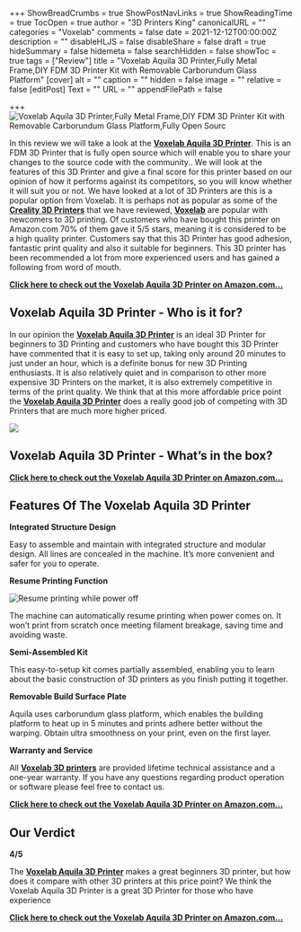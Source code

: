 +++
ShowBreadCrumbs = true
ShowPostNavLinks = true
ShowReadingTime = true
TocOpen = true
author = "3D Printers King"
canonicalURL = ""
categories = "Voxelab"
comments = false
date = 2021-12-12T00:00:00Z
description = ""
disableHLJS = false
disableShare = false
draft = true
hideSummary = false
hidemeta = false
searchHidden = false
showToc = true
tags = ["Review"]
title = "Voxelab Aquila 3D Printer,Fully Metal Frame,DIY FDM 3D Printer Kit with Removable Carborundum Glass Platform"
[cover]
alt = ""
caption = ""
hidden = false
image = ""
relative = false
[editPost]
Text = ""
URL = ""
appendFilePath = false

+++
![Voxelab Aquila 3D Printer,Fully Metal Frame,DIY FDM 3D Printer Kit with Removable Carborundum Glass Platform,Fully Open Sourc](https://images-na.ssl-images-amazon.com/images/I/51wBPkGcqPS._AC_UL604_SR604,400_.jpg)

In this review we will take a look at the [**Voxelab Aquila 3D Printer**](#).  This is an FDM 3D Printer that is fully open source which will enable you to share your changes to the source code with the community..  We will look at the features of this 3D Printer and give a final score for this printer based on our opinion of how it performs against its competitors, so you will know whether it will suit you or not.  We have looked at a lot of 3D Printers are this is a popular option from Voxelab.  It is perhaps not as popular as some of the [**Creality 3D Printers**](#) that we have reviewed, [**Voxelab**](#) are popular with newcomers to 3D printing.  Of customers who have bought this printer on Amazon.com 70% of them gave it 5/5 stars, meaning it is considered to be a high quality printer.  Customers say that this 3D Printer has good adhesion, fantastic print quality and also it suitable for beginners.  This 3D printer has been recommended a lot from more experienced users and has gained a following from word of mouth.

[**Click here to check out the Voxelab Aquila 3D Printer on Amazon.com…**](#)

## Voxelab Aquila 3D Printer - Who is it for?

In our opinion the [**Voxelab Aquila 3D Printer**](#) is an ideal 3D Printer for beginners to 3D Printing and customers who have bought this 3D Printer have commented that it is easy to set up, taking only around 20 minutes to just under an hour, which is a definite bonus for new 3D Printing enthusiasts.  It is also relatively quiet and in comparison to other more expensive 3D Printers on the market, it is also extremely competitive in terms of the print quality.  We think that at this more affordable price point the [**Voxelab Aquila 3D Printer**](#) does a really good job of competing with 3D Printers that are much more higher priced.

![](/uploads/e0f0a9da-501d-424b-805c-f97c90e15f98.png)

## Voxelab Aquila 3D Printer - What’s in the box?

[**Click here to check out the Voxelab Aquila 3D Printer on Amazon.com…**](#)

## Features Of The Voxelab Aquila 3D Printer

**Integrated Structure Design**

Easy to assemble and maintain with integrated structure and modular design. All lines are concealed in the machine. It’s more convenient and safer for you to operate.

**Resume Printing Function**

![Resume printing while power off](/uploads/4ec58ba7-fa31-44b2-a59d-cfefc36cc9b3.jpeg "Resume printing while power off")

The machine can automatically resume printing when power comes on. It won’t print from scratch once meeting filament breakage, saving time and avoiding waste.

**Semi-Assembled Kit**

This easy-to-setup kit comes partially assembled, enabling you to learn about the basic construction of 3D printers as you finish putting it together.

**Removable Build Surface Plate**

Aquila uses carborundum glass platform, which enables the building platform to heat up in 5 minutes and prints adhere better without the warping. Obtain ultra smoothness on your print, even on the first layer.

**Warranty and Service**

All [**Voxelab 3D printers**](#) are provided lifetime technical assistance and a one-year warranty. If you have any questions regarding product operation or software please feel free to contact us.

[**Click here to check out the Voxelab Aquila 3D Printer on Amazon.com…**](#)

## Our Verdict

**4/5**

The [**Voxelab Aquila 3D Printer**](#) makes a great beginners 3D printer, but how does it compare with other 3D printers at this price point?  We think the Voxelab Aquila 3D Printer is a great 3D Printer for those who have experience 

[**Click here to check out the Voxelab Aquila 3D Printer on Amazon.com…**](#)